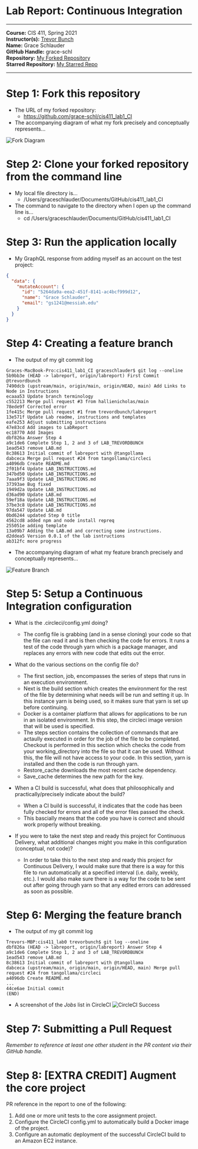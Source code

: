# Lab Report: Continuous Integration
___
**Course:** CIS 411, Spring 2021  
**Instructor(s):** [Trevor Bunch](https://github.com/trevordbunch)  
**Name:** Grace Schlauder  
**GitHub Handle:** grace-schl  
**Repository:** [My Forked Repository](https://github.com/grace-schl/cis411_lab1_CI)  
**Starred Repository:** [My Starred Repo](https://github.com/alexfoxy/lax.js)
___

# Step 1: Fork this repository
- The URL of my forked repository: 
  - https://github.com/grace-schl/cis411_lab1_CI
- The accompanying diagram of what my fork precisely and conceptually represents...
  
![Fork Diagram](/assets/cis411_lab1_CI_forked.jpg)


# Step 2: Clone your forked repository from the command line  
- My local file directory is... 
  - /Users/graceschlauder/Documents/GitHub/cis411_lab1_CI
- The command to navigate to the directory when I open up the command line is... 
  - cd /Users/graceschlauder/Documents/GitHub/cis411_lab1_CI

# Step 3: Run the application locally
- My GraphQL response from adding myself as an account on the test project:
``` json
{
  "data": {
    "mutateAccount": {
      "id": "5264da9a-eea2-451f-8141-ac4bcf999d12",
      "name": "Grace Schlauder",
      "email": "gs1241@messiah.edu"
    }
  }
}

```

# Step 4: Creating a feature branch
- The output of my git commit log

```
Graces-MacBook-Pro:cis411_lab1_CI graceschlauder$ git log --oneline
5b9bb3e (HEAD -> labreport, origin/labreport) First Commit @trevordbunch
7490dcb (upstream/main, origin/main, origin/HEAD, main) Add Links to Node in Instructions
ecaaa53 Update branch terminology
c552213 Merge pull request #3 from hallienicholas/main
78ede9f Corrected error
1fe415c Merge pull request #1 from trevordbunch/labreport
13e571f Update Lab readme, instructions and templates
eafe253 Adjust submitting instructions
47e83cd Add images to LabReport
ec18770 Add Images
dbf826a Answer Step 4
a9c1de6 Complete Step 1, 2 and 3 of LAB_TREVORDBUNCH
1ead543 remove LAB.md
8c38613 Initial commit of labreport with @tangollama
dabceca Merge pull request #24 from tangollama/circleci
a4096db Create README.md
2f01bf4 Update LAB_INSTRUCTIONS.md
347bd50 Update LAB_INSTRUCTIONS.md
7aaa9f3 Update LAB_INSTRUCTIONS.md
37393ae Bug fixed
1949d2a Update LAB_INSTRUCTIONS.md
d36ad90 Update LAB.md
59ef18a Update LAB_INSTRUCTIONS.md
37be3c8 Update LAB_INSTRUCTIONS.md
97da547 Update LAB.md
0bd6244 updated Step 0 title
4562cd8 added npm and node install repreq
255051e adding template
13a09b7 Adding the LAB.md and correcting some instructions.
d2ddea5 Version 0.0.1 of the lab isntructions
ab312fc more progress
```
- The accompanying diagram of what my feature branch precisely and conceptually represents...

![Feature Branch](../assets/Feature_Branch%20.jpg)


# Step 5: Setup a Continuous Integration configuration
- What is the .circleci/config.yml doing?  
  
  - The config file is grabbing (and in a sense cloning) your code so that the file can read it and is then checking the code for errors. It runs a test of the code through yarn which is a package manager, and replaces any errors with new code that edits out the error. 


- What do the various sections on the config file do?  
  
  - The first section, job, encompasses the series of steps that runs in an execution environment.  
  - Next is the build section which creates the environment for the rest of the file by determining what needs will be run and setting it up. In this instance yarn is being used, so it makes sure that yarn is set up before continuing.  
  - Docker is a container platform that allows for applications to be run in an isolated environment. In this step, the circleci image version that will be used is specified.   
  - The steps section contains the collection of commands that are actaully executed in order for the job of the file to be completed. Checkout is performed in this section which checks the code from your working_directory into the file so that it can be used. Without this, the file will not have access to your code. In this section, yarn is installed and then the code is run through yarn. 
  - Restore_cache downloads the most recent cache dependency.  
  - Save_cache determines the new path for the key.
   

- When a CI build is successful, what does that philosophically and practically/precisely indicate about the build?  
  
  - When a CI build is successful, it indicates that the code has been fully checked for errors and all of the error files passed the check.  
  - This bascially means that the code you have is correct and should work properly without breaking.
   

- If you were to take the next step and ready this project for Continuous Delivery, what additional changes might you make in this configuration (conceptual, not code)?  
  
  - In order to take this to the next step and ready this project for Continuous Delivery, I would make sure that there is a way for this file to run automatically at a specified interval (i.e. daily, weekly, etc.). I would also make sure there is a way for the code to be sent out after going through yarn so that any edited errors can addressed as soon as possible.
   

# Step 6: Merging the feature branch
* The output of my git commit log
```
Trevors-MBP:cis411_lab0 trevorbunch$ git log --oneline
dbf826a (HEAD -> labreport, origin/labreport) Answer Step 4
a9c1de6 Complete Step 1, 2 and 3 of LAB_TREVORDBUNCH
1ead543 remove LAB.md
8c38613 Initial commit of labreport with @tangollama
dabceca (upstream/main, origin/main, origin/HEAD, main) Merge pull request #24 from tangollama/circleci
a4096db Create README.md
...
44ce6ae Initial commit
(END)
```

* A screenshot of the _Jobs_ list in CircleCI
![CircleCI Success](../assets/circleci_success.png)

# Step 7: Submitting a Pull Request
_Remember to reference at least one other student in the PR content via their GitHub handle._



# Step 8: [EXTRA CREDIT] Augment the core project
PR reference in the report to one of the following:
1. Add one or more unit tests to the core assignment project. 
2. Configure the CircleCI config.yml to automatically build a Docker image of the project.
3. Configure an automatic deployment of the successful CircleCI build to an Amazon EC2 instance.
